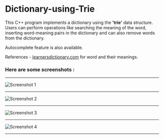 # Dictionary-using-Trie

This C++ program implements a dictionary using the **'trie'** data structure. Users can perform operations like searching the meaning of the word, inserting word-meaning pairs in the dictionary and can also remove words from the dictionary.

Autocomplete feature is also available.

References  - [learnersdictionary.com](https://learnersdictionary.com/) for word and their meanings.

### Here are some screenshots :

-----------------------------------

![Screenshot 1](https://user-images.githubusercontent.com/75315060/152703945-82d82634-bfaa-491b-a047-f7150ac732ab.png)

-----------------------------------

![Screenshot 2](https://user-images.githubusercontent.com/75315060/152703961-a1441a97-94bf-42c2-9d2f-679a7d43d46c.png)

-------------------------------------

![Screenshot 3](https://user-images.githubusercontent.com/75315060/152703974-5030e39d-936e-4a0c-8cd9-47ae2c54f3e7.png)

--------------------------------------

![Screenshot 4](https://user-images.githubusercontent.com/75315060/152704000-8b494916-ae72-4a09-98ca-25049fcb33af.png)

--------------------------------------
